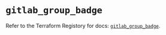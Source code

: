 # `gitlab_group_badge`

Refer to the Terraform Registory for docs: [`gitlab_group_badge`](https://registry.terraform.io/providers/gitlabhq/gitlab/15.11.0/docs/resources/group_badge).
